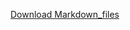[Download Markdown_files](https://github.com/Caesarwq/ds2025/raw/refs/heads/main/DataWrangling/Exercise4.md)

